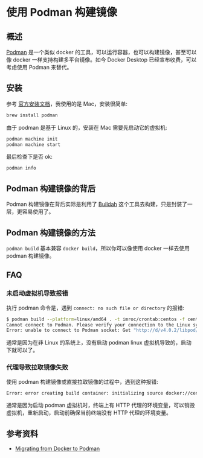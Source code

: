 # 使用 Podman 构建镜像

## 概述

[Podman](https://podman.io/) 是一个类似 docker 的工具，可以运行容器，也可以构建镜像，甚至可以像 docker 一样支持构建多平台镜像。如今 Docker Desktop 已经宣布收费，可以考虑使用 Podman 来替代。

## 安装

参考 [官方安装文档](https://podman.io/getting-started/installation)，我使用的是 Mac，安装很简单:

```bash
brew install podman
```

由于 podman 是基于 Linux 的，安装在 Mac 需要先启动它的虚拟机:

```bash
podman machine init
podman machine start
```

最后检查下是否 ok:

```bash
podman info
```

## Podman 构建镜像的背后

Podman 构建镜像在背后实际是利用了 [Buildah](https://buildah.io/) 这个工具去构建，只是封装了一层，更容易使用了。

## Podman 构建镜像的方法

`podman build` 基本兼容 `docker build`，所以你可以像使用 docker 一样去使用 podman 构建镜像。

## FAQ

### 未启动虚拟机导致报错

执行 podman 命令是，遇到 `connect: no such file or directory` 的报错:

```bash
$ podman build --platform=linux/amd64 . -t imroc/crontab:centos -f centos.Dockerfile
Cannot connect to Podman. Please verify your connection to the Linux system using `podman system connection list`, or try `podman machine init` and `podman machine start` to manage a new Linux VM
Error: unable to connect to Podman socket: Get "http://d/v4.0.2/libpod/_ping": dial unix ///var/folders/91/dsfxsd7j28z2mxl7vm91mjg40000gn/T/podman-run--1/podman/podman.sock: connect: no such file or directory
```

通常是因为在非 Linux 的系统上，没有启动 podman linux 虚拟机导致的，启动下就可以了。

### 代理导致拉取镜像失败

使用 podman 构建镜像或直接拉取镜像的过程中，遇到这种报错:

```txt
Error: error creating build container: initializing source docker://centos:8: pinging container registry registry-1.docker.io: Get "https://registry-1.docker.io/v2/": proxyconnect tcp: dial tcp 127.0.0.1:12639: connect: connection refused
```

通常是因为启动 podman 虚拟机时，终端上有 HTTP 代理的环境变量，可以销毁虚拟机，重新启动，启动前确保当前终端没有 HTTP 代理的环境变量。

## 参考资料

* [Migrating from Docker to Podman](https://marcusnoble.co.uk/2021-09-01-migrating-from-docker-to-podman/)